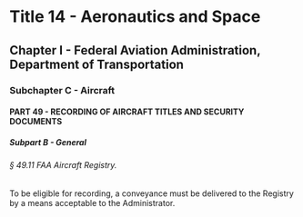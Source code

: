 
# Title 14 - Aeronautics and Space
## Chapter I - Federal Aviation Administration, Department of Transportation
### Subchapter C - Aircraft
#### PART 49 - RECORDING OF AIRCRAFT TITLES AND SECURITY DOCUMENTS
##### Subpart B - General
###### § 49.11 FAA Aircraft Registry.

To be eligible for recording, a conveyance must be delivered to the Registry by a means acceptable to the Administrator.
